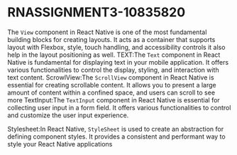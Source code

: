 # RNASSIGNMENT3-10835820
 
  The `View` component in React Native is one of the most fundamental building blocks for creating layouts. It acts as a container that supports layout with Flexbox, style, touch handling, and accessibility controls
it also help in the layout positioning as well.
TEXT:The `Text` component in React Native is fundamental for displaying text in your mobile application. It offers various functionalities to control the display, styling, and interaction with text content.
ScrowlView:The `ScrollView` component in React Native is essential for creating scrollable content. It allows you to present a large amount of content within a confined space, and users can scroll to see more
TextInput:The `TextInput` component in React Native is essential for collecting user input in a form field. It offers various functionalities to control and customize the user input experience.

Stylesheet:In React Native, `StyleSheet` is used to create an abstraction for defining component styles. It provides a consistent and performant way to style your React Native applications

